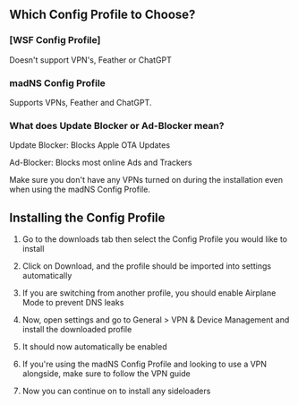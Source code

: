 ## Which Config Profile to Choose?

### [WSF Config Profile]
Doesn't support VPN's, Feather or ChatGPT

### madNS Config Profile
Supports VPNs, Feather and ChatGPT.

### What does Update Blocker or Ad-Blocker mean?
Update Blocker: Blocks Apple OTA Updates

Ad-Blocker: Blocks most online Ads and Trackers

Make sure you don't have any VPNs turned on during the installation even when using the madNS Config Profile.

## Installing the Config Profile
1. Go to the downloads tab then select the Config Profile you would like to install

2. Click on Download, and the profile should be imported into settings automatically

3. If you are switching from another profile, you should enable Airplane Mode to prevent DNS leaks

4. Now, open settings and go to General > VPN & Device Management and install the downloaded profile

5. It should now automatically be enabled

6. If you're using the madNS Config Profile and looking to use a VPN alongside, make sure to follow the VPN guide

6. Now you can continue on to install any sideloaders
